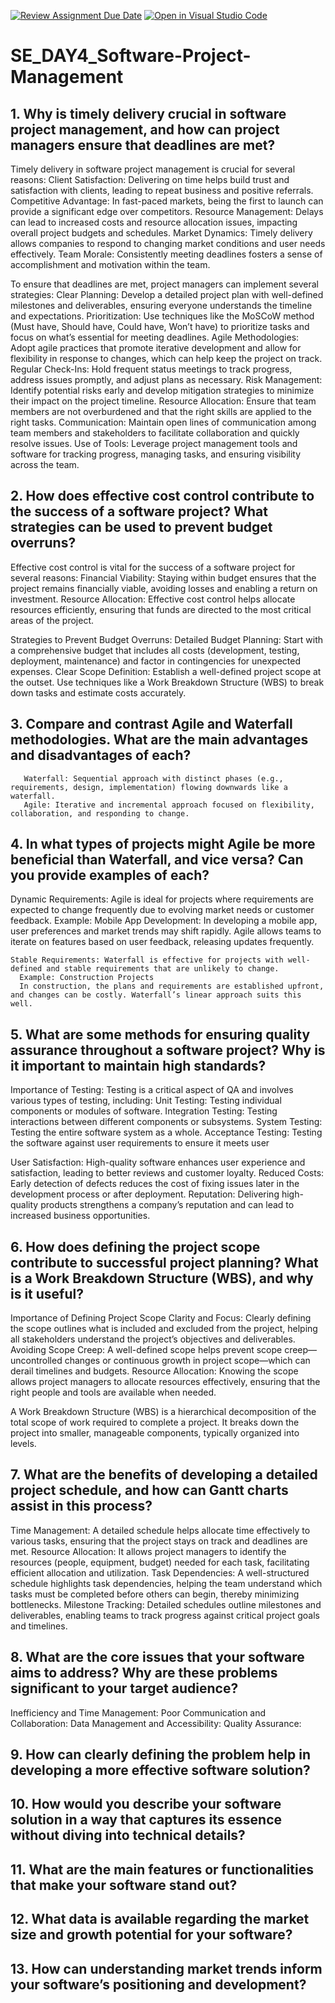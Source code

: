 [![Review Assignment Due Date](https://classroom.github.com/assets/deadline-readme-button-22041afd0340ce965d47ae6ef1cefeee28c7c493a6346c4f15d667ab976d596c.svg)](https://classroom.github.com/a/9pw6JKcu)
[![Open in Visual Studio Code](https://classroom.github.com/assets/open-in-vscode-2e0aaae1b6195c2367325f4f02e2d04e9abb55f0b24a779b69b11b9e10269abc.svg)](https://classroom.github.com/online_ide?assignment_repo_id=16158804&assignment_repo_type=AssignmentRepo)
# SE_DAY4_Software-Project-Management
## 1. Why is timely delivery crucial in software project management, and how can project managers ensure that deadlines are met?
Timely delivery in software project management is crucial for several reasons:
Client Satisfaction: Delivering on time helps build trust and satisfaction with clients, leading to repeat business and positive referrals.
Competitive Advantage: In fast-paced markets, being the first to launch can provide a significant edge over competitors.
Resource Management: Delays can lead to increased costs and resource allocation issues, impacting overall project budgets and schedules.
Market Dynamics: Timely delivery allows companies to respond to changing market conditions and user needs effectively.
Team Morale: Consistently meeting deadlines fosters a sense of accomplishment and motivation within the team.

To ensure that deadlines are met, project managers can implement several strategies:
Clear Planning: Develop a detailed project plan with well-defined milestones and deliverables, ensuring everyone understands the timeline and expectations.
Prioritization: Use techniques like the MoSCoW method (Must have, Should have, Could have, Won’t have) to prioritize tasks and focus on what’s essential for meeting deadlines.
Agile Methodologies: Adopt agile practices that promote iterative development and allow for flexibility in response to changes, which can help keep the project on track.
Regular Check-Ins: Hold frequent status meetings to track progress, address issues promptly, and adjust plans as necessary.
Risk Management: Identify potential risks early and develop mitigation strategies to minimize their impact on the project timeline.
Resource Allocation: Ensure that team members are not overburdened and that the right skills are applied to the right tasks.
Communication: Maintain open lines of communication among team members and stakeholders to facilitate collaboration and quickly resolve issues.
Use of Tools: Leverage project management tools and software for tracking progress, managing tasks, and ensuring visibility across the team.



## 2. How does effective cost control contribute to the success of a software project? What strategies can be used to prevent budget overruns?
Effective cost control is vital for the success of a software project for several reasons:
Financial Viability: Staying within budget ensures that the project remains financially viable, avoiding losses and enabling a return on investment.
Resource Allocation: Effective cost control helps allocate resources efficiently, ensuring that funds are directed to the most critical areas of the project.

Strategies to Prevent Budget Overruns:
Detailed Budget Planning: Start with a comprehensive budget that includes all costs (development, testing, deployment, maintenance) and factor in contingencies for unexpected expenses.
Clear Scope Definition: Establish a well-defined project scope at the outset. Use techniques like a Work Breakdown Structure (WBS) to break down tasks and estimate costs accurately.

## 3. Compare and contrast Agile and Waterfall methodologies. What are the main advantages and disadvantages of each?
       Waterfall: Sequential approach with distinct phases (e.g., requirements, design, implementation) flowing downwards like a waterfall.
       Agile: Iterative and incremental approach focused on flexibility, collaboration, and responding to change.

## 4. In what types of projects might Agile be more beneficial than Waterfall, and vice versa? Can you provide examples of each?
   Dynamic Requirements: Agile is ideal for projects where requirements are expected to change frequently due to evolving market needs or customer feedback.
     Example: Mobile App Development:
     In developing a mobile app, user preferences and market trends may shift rapidly. Agile allows teams to iterate on features based on user feedback, releasing updates 
     frequently.

    Stable Requirements: Waterfall is effective for projects with well-defined and stable requirements that are unlikely to change.
      Example: Construction Projects
      In construction, the plans and requirements are established upfront, and changes can be costly. Waterfall’s linear approach suits this well.

## 5. What are some methods for ensuring quality assurance throughout a software project? Why is it important to maintain high standards?

   Importance of Testing: Testing is a critical aspect of QA and involves various types of testing, including:
   Unit Testing: Testing individual components or modules of software.
   Integration Testing: Testing interactions between different components or subsystems.
   System Testing: Testing the entire software system as a whole.
   Acceptance Testing: Testing the software against user requirements to ensure it meets user

 User Satisfaction:
 High-quality software enhances user experience and satisfaction, leading to better reviews and customer loyalty.
 Reduced Costs:
Early detection of defects reduces the cost of fixing issues later in the development process or after deployment.
Reputation:
Delivering high-quality products strengthens a company’s reputation and can lead to increased business opportunities.

## 6. How does defining the project scope contribute to successful project planning? What is a Work Breakdown Structure (WBS), and why is it useful?
Importance of Defining Project Scope
Clarity and Focus: Clearly defining the scope outlines what is included and excluded from the project, helping all stakeholders understand the project’s objectives and deliverables.
Avoiding Scope Creep: A well-defined scope helps prevent scope creep—uncontrolled changes or continuous growth in project scope—which can derail timelines and budgets.
Resource Allocation: Knowing the scope allows project managers to allocate resources effectively, ensuring that the right people and tools are available when needed.

A Work Breakdown Structure (WBS) is a hierarchical decomposition of the total scope of work required to complete a project. It breaks down the project into smaller, manageable components, typically organized into levels.

## 7. What are the benefits of developing a detailed project schedule, and how can Gantt charts assist in this process?
Time Management: A detailed schedule helps allocate time effectively to various tasks, ensuring that the project stays on track and deadlines are met.
Resource Allocation: It allows project managers to identify the resources (people, equipment, budget) needed for each task, facilitating efficient allocation and utilization.
Task Dependencies: A well-structured schedule highlights task dependencies, helping the team understand which tasks must be completed before others can begin, thereby minimizing bottlenecks.
Milestone Tracking: Detailed schedules outline milestones and deliverables, enabling teams to track progress against critical project goals and timelines.

## 8. What are the core issues that your software aims to address? Why are these problems significant to your target audience?

Inefficiency and Time Management: 
Poor Communication and Collaboration:
Data Management and Accessibility:
Quality Assurance:

## 9. How can clearly defining the problem help in developing a more effective software solution?

## 10. How would you describe your software solution in a way that captures its essence without diving into technical details?
## 11. What are the main features or functionalities that make your software stand out?
## 12. What data is available regarding the market size and growth potential for your software?
## 13. How can understanding market trends inform your software’s positioning and development?
